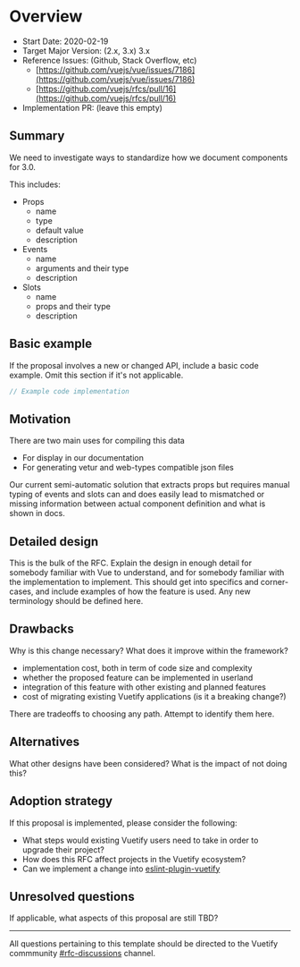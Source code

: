 # Overview

- Start Date: 2020-02-19
- Target Major Version: (2.x, 3.x) 3.x
- Reference Issues: (Github, Stack Overflow, etc)
    - [https://github.com/vuejs/vue/issues/7186](https://github.com/vuejs/vue/issues/7186)
    - [https://github.com/vuejs/rfcs/pull/16](https://github.com/vuejs/rfcs/pull/16)
- Implementation PR: (leave this empty)

## Summary

We need to investigate ways to standardize how we document components for 3.0.

This includes:

- Props
    - name
    - type
    - default value
    - description
- Events
    - name
    - arguments and their type
    - description
- Slots
    - name
    - props and their type
    - description

## Basic example

If the proposal involves a new or changed API, include a basic code example.
Omit this section if it's not applicable.

```js
// Example code implementation
```

## Motivation

There are two main uses for compiling this data

- For display in our documentation
- For generating vetur and web-types compatible json files

Our current semi-automatic solution that extracts props but requires manual typing of events and slots can and does easily lead to mismatched or missing information between actual component definition and what is shown in docs.

## Detailed design

This is the bulk of the RFC. Explain the design in enough detail for somebody
familiar with Vue to understand, and for somebody familiar with the
implementation to implement. This should get into specifics and corner-cases,
and include examples of how the feature is used. Any new terminology should be
defined here.

## Drawbacks

Why is this change necessary? What does it improve within the framework?

- implementation cost, both in term of code size and complexity
- whether the proposed feature can be implemented in userland
- integration of this feature with other existing and planned features
- cost of migrating existing Vuetify applications (is it a breaking change?)

There are tradeoffs to choosing any path. Attempt to identify them here.

## Alternatives

What other designs have been considered? What is the impact of not doing this?

## Adoption strategy

If this proposal is implemented, please consider the following:

- What steps would existing Vuetify users need to take in order to upgrade their project?
- How does this RFC affect projects in the Vuetify ecosystem?
- Can we implement a change into [eslint-plugin-vuetify](https://github.com/vuetifyjs/eslint-plugin-vuetify)

## Unresolved questions

If applicable, what aspects of this proposal are still TBD?

---

All questions pertaining to this template should be directed to the Vuetify commmunity [#rfc-discussions](https://discord.gg/eXubxyJ) channel.
